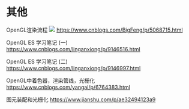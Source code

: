 # 其他
 OpenGL渲染流程 
 ![](https://images2015.cnblogs.com/blog/776445/201512/776445-20151223011839296-49751524.png)
https://www.cnblogs.com/BigFeng/p/5068715.html

OpenGL ES 学习笔记 (一)
https://www.cnblogs.com/linganxiong/p/9146516.html

OpenGL ES 学习笔记 (二)
https://www.cnblogs.com/linganxiong/p/9146997.html

 OpenGL中着色器，渲染管线，光栅化 
 https://www.cnblogs.com/yangai/p/6764383.html
 
 图元装配和光栅化
 https://www.jianshu.com/p/ae32494123a9
